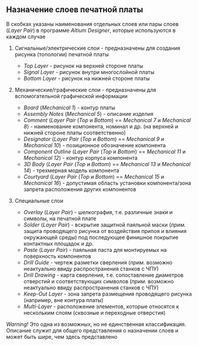 ## Назначение слоев печатной платы

В скобках указаны наименования отдельных слоев или пары слоев (_Layer Pair_) в программе _Altium Designer_, которые используются в каждом случае

1. Сигнальные/электрические слои - предназначены для создания рисунка (топологии) печатной платы
    - _Top Layer_ - рисунок на верхней стороне платы
    - _Signal Layer_ - рисунок внутри многослойной платы
    - _Bottom Layer_ - рисунок на нижней стороне платы

2. Механические/графические слои - предназначены для вспомогательной графической информации
    - _Board_ (_Mechanical 1_) - контур платы
    - _Assembly Notes_ (_Mechanical 5_) - описание изделия
    - _Comment_ (_Layer Pair_ (_Top_ и _Bottom_) == _Mechanical 7_ и _Mechanical 8_) - наименование компонента, номинал и др. (на верхней и нижней стороне платы соответственно)
    - _Designator_ (_Layer Pair_ (_Top_ и _Bottom_) == _Mechanical 9_ и _Mechanical 10_) - позиционное обозначение компонента
    - _Component Outline_ (_Layer Pair_ (_Top_ и _Bottom_) == _Mechanical 11_ и _Mechanical 12_) - контур корпуса компонента
    - _3D Body_ (_Layer Pair_ (_Top_ и _Bottom_) == _Mechanical 13_ и _Mechanical 14_) - трехмерная модель компонента
    - _Courtyard_ (_Layer Pair_ (_Top_ и _Bottom_) == _Mechanical 15_ и _Mechanical 16_) - допустимая область установки компонента/зона запрета расположения других компонентов

3. Специальные слои
    - _Overlay_ (_Layer Pair_) - шелкография, т.е. различные знаки и символы, на печатной плате
    - _Solder_ (_Layer Pair_) - вскрытие защитной паяльной маски (_прим._ защита проводящего рисунка от воздействия припоя и влияния окружающей среды) под последующее финишное покрытие контактных площадок и др.
    - _Paste_ (_Layer Pair_) - паяльная паста для монтируемых на поверхность компонентов
    - _Drill Guide_ - чертеж разметки сверления (_прим._ возможно неактуально ввиду распространения станков с ЧПУ)
    - _Drill Drawing_ - карта сверления, т.е. сопоставление диаметров отверстий и соответствующих символов (_прим._ возможно неактуально ввиду распространения станков с ЧПУ)
    - _Keep-Out Layer_ - зона запрета размещения проводящего рисунка (например, вне контура платы)
    - _Multi-Layer_ - расположение элементов, которые относятся к нескольким слоям (сквозные и переходные отверстия)

_Warning!_ Это одна из возможных, но не единственная классификация. Описание служит для общего представления о назначении слоев и может быть шире, чем здесь представлено
